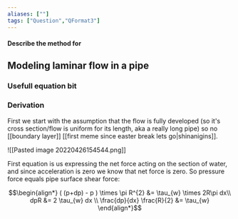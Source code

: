 ```yaml
---
aliases: [""]
tags: ["Question","QFormat3"]
---
```


#### Describe the method for
## Modeling laminar flow in a pipe
### Usefull equation bit


### Derivation
First we start with the assumption that the flow is fully developed (so it's cross section/flow is uniform for its length, aka a really long pipe) so no [[boundary layer]] [[first meme since easter break lets go|shinanigins]].

![[Pasted image 20220426154544.png]]

First equation is us expressing the net force acting on the section of water, and since acceleration is zero we know that net force is zero. So pressure force equals pipe surface shear force:

$$\begin{align*}
( (p+dp) - p ) \times \pi R^{2} &= \tau_{w} \times 2R\pi dx\\
dpR &= 2 \tau_{w} dx \\
\frac{dp}{dx} \frac{R}{2} &= \tau_{w}
\end{align*}$$
